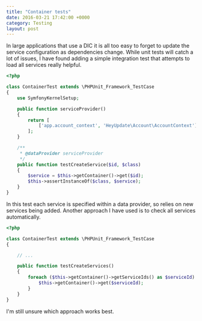 ```yaml
---
title: "Container tests"
date: 2016-03-21 17:42:00 +0000
category: Testing
layout: post
---
```

In large applications that use a DIC it is all too easy to forget to update the service configuration
as dependencies change. While unit tests will catch a lot of issues, I have found adding a simple integration test
that attempts to load all services really helpful.

```php
<?php

class ContainerTest extends \PHPUnit_Framework_TestCase
{
    use SymfonyKernelSetup;

    public function serviceProvider()
    {
        return [
            ['app.account_context', 'HeyUpdate\Account\AccountContext'],
        ];
    }

    /**
     * @dataProvider serviceProvider
     */
    public function testCreateService($id, $class)
    {
        $service = $this->getContainer()->get($id);
        $this->assertInstanceOf($class, $service);
    }
}
```

In this test each service is specified within a data provider, so relies on new services being added.
Another approach I have used is to check all services automatically.

```php
<?php

class ContainerTest extends \PHPUnit_Framework_TestCase
{

    // ...

    public function testCreateServices()
    {
        foreach ($this->getContainer()->getServiceIds() as $serviceId) {
            $this->getContainer()->get($serviceId);
        }
    }
}
```

I'm still unsure which approach works best.
